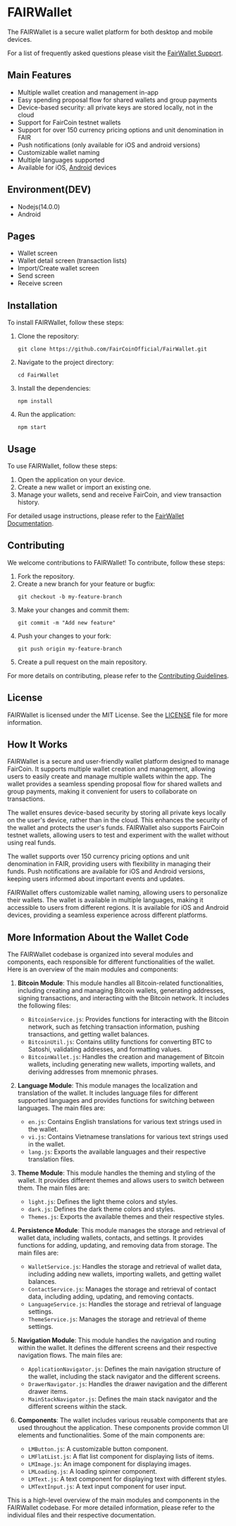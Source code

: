 # FAIRWallet

The FAIRWallet is a secure wallet platform for both desktop and mobile devices.

For a list of frequently asked questions please visit the [FairWallet Support](https://support.fairco.in/).

## Main Features

- Multiple wallet creation and management in-app
- Easy spending proposal flow for shared wallets and group payments
- Device-based security: all private keys are stored locally, not in the cloud
- Support for FairCoin testnet wallets
- Support for over 150 currency pricing options and unit denomination in FAIR
- Push notifications (only available for iOS and android versions)
- Customizable wallet naming
- Multiple languages supported
- Available for iOS, [Android](https://play.google.com/store/apps/details?id=in.fairco.wallet) devices

## Environment(DEV)

- Nodejs(14.0.0)
- Android

## Pages

- Wallet screen
- Wallet detail screen (transaction lists)
- Import/Create wallet screen
- Send screen
- Receive screen

## Installation

To install FAIRWallet, follow these steps:

1. Clone the repository:
   ```
   git clone https://github.com/FairCoinOfficial/FairWallet.git
   ```
2. Navigate to the project directory:
   ```
   cd FairWallet
   ```
3. Install the dependencies:
   ```
   npm install
   ```
4. Run the application:
   ```
   npm start
   ```

## Usage

To use FAIRWallet, follow these steps:

1. Open the application on your device.
2. Create a new wallet or import an existing one.
3. Manage your wallets, send and receive FairCoin, and view transaction history.

For detailed usage instructions, please refer to the [FairWallet Documentation](https://docs.fairco.in/).

## Contributing

We welcome contributions to FAIRWallet! To contribute, follow these steps:

1. Fork the repository.
2. Create a new branch for your feature or bugfix:
   ```
   git checkout -b my-feature-branch
   ```
3. Make your changes and commit them:
   ```
   git commit -m "Add new feature"
   ```
4. Push your changes to your fork:
   ```
   git push origin my-feature-branch
   ```
5. Create a pull request on the main repository.

For more details on contributing, please refer to the [Contributing Guidelines](CONTRIBUTING.md).

## License

FAIRWallet is licensed under the MIT License. See the [LICENSE](LICENSE) file for more information.

## How It Works

FAIRWallet is a secure and user-friendly wallet platform designed to manage FairCoin. It supports multiple wallet creation and management, allowing users to easily create and manage multiple wallets within the app. The wallet provides a seamless spending proposal flow for shared wallets and group payments, making it convenient for users to collaborate on transactions.

The wallet ensures device-based security by storing all private keys locally on the user's device, rather than in the cloud. This enhances the security of the wallet and protects the user's funds. FAIRWallet also supports FairCoin testnet wallets, allowing users to test and experiment with the wallet without using real funds.

The wallet supports over 150 currency pricing options and unit denomination in FAIR, providing users with flexibility in managing their funds. Push notifications are available for iOS and Android versions, keeping users informed about important events and updates.

FAIRWallet offers customizable wallet naming, allowing users to personalize their wallets. The wallet is available in multiple languages, making it accessible to users from different regions. It is available for iOS and Android devices, providing a seamless experience across different platforms.

## More Information About the Wallet Code

The FAIRWallet codebase is organized into several modules and components, each responsible for different functionalities of the wallet. Here is an overview of the main modules and components:

1. **Bitcoin Module**: This module handles all Bitcoin-related functionalities, including creating and managing Bitcoin wallets, generating addresses, signing transactions, and interacting with the Bitcoin network. It includes the following files:
   - `BitcoinService.js`: Provides functions for interacting with the Bitcoin network, such as fetching transaction information, pushing transactions, and getting wallet balances.
   - `BitcoinUtil.js`: Contains utility functions for converting BTC to Satoshi, validating addresses, and formatting values.
   - `BitcoinWallet.js`: Handles the creation and management of Bitcoin wallets, including generating new wallets, importing wallets, and deriving addresses from mnemonic phrases.

2. **Language Module**: This module manages the localization and translation of the wallet. It includes language files for different supported languages and provides functions for switching between languages. The main files are:
   - `en.js`: Contains English translations for various text strings used in the wallet.
   - `vi.js`: Contains Vietnamese translations for various text strings used in the wallet.
   - `lang.js`: Exports the available languages and their respective translation files.

3. **Theme Module**: This module handles the theming and styling of the wallet. It provides different themes and allows users to switch between them. The main files are:
   - `light.js`: Defines the light theme colors and styles.
   - `dark.js`: Defines the dark theme colors and styles.
   - `Themes.js`: Exports the available themes and their respective styles.

4. **Persistence Module**: This module manages the storage and retrieval of wallet data, including wallets, contacts, and settings. It provides functions for adding, updating, and removing data from storage. The main files are:
   - `WalletService.js`: Handles the storage and retrieval of wallet data, including adding new wallets, importing wallets, and getting wallet balances.
   - `ContactService.js`: Manages the storage and retrieval of contact data, including adding, updating, and removing contacts.
   - `LanguageService.js`: Handles the storage and retrieval of language settings.
   - `ThemeService.js`: Manages the storage and retrieval of theme settings.

5. **Navigation Module**: This module handles the navigation and routing within the wallet. It defines the different screens and their respective navigation flows. The main files are:
   - `ApplicationNavigator.js`: Defines the main navigation structure of the wallet, including the stack navigator and the different screens.
   - `DrawerNavigator.js`: Handles the drawer navigation and the different drawer items.
   - `MainStackNavigator.js`: Defines the main stack navigator and the different screens within the stack.

6. **Components**: The wallet includes various reusable components that are used throughout the application. These components provide common UI elements and functionalities. Some of the main components are:
   - `LMButton.js`: A customizable button component.
   - `LMFlatList.js`: A flat list component for displaying lists of items.
   - `LMImage.js`: An image component for displaying images.
   - `LMLoading.js`: A loading spinner component.
   - `LMText.js`: A text component for displaying text with different styles.
   - `LMTextInput.js`: A text input component for user input.

This is a high-level overview of the main modules and components in the FAIRWallet codebase. For more detailed information, please refer to the individual files and their respective documentation.
